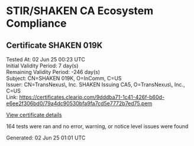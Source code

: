 # STIR/SHAKEN CA Ecosystem Compliance

## Certificate SHAKEN 019K

Tested At: 02 Jun 25 00:23 UTC\
Initial Validity Period: 7 day(s)\
Remaining Validity Period: -246 day(s)\
Subject: CN=SHAKEN 019K, O=InComm, C=US\
Issuer: CN=TransNexus\\, Inc. SHAKEN Issuing CA5, O=TransNexus\\, Inc., C=US\
Link: https://certificates.clearip.com/9dddba71-1c41-426f-b60d-e6ee2f306bd0/79a4dc90530bfa9fa7cd5e7772b7ed75.pem

[View certificate details](https://x509.io/?cert=MIICxjCCAmygAwIBAgIQXZ8%2BRUzUIst4gyb98IcV%2BDAKBggqhkjOPQQDAjBWMQswCQYDVQQGEwJVUzEZMBcGA1UEChMQVHJhbnNOZXh1cywgSW5jLjEsMCoGA1UEAxMjVHJhbnNOZXh1cywgSW5jLiBTSEFLRU4gSXNzdWluZyBDQTUwHhcNMjQwOTIxMjAwOTI4WhcNMjQwOTI4MjAwOTI3WjA0MQswCQYDVQQGEwJVUzEPMA0GA1UEChMGSW5Db21tMRQwEgYDVQQDEwtTSEFLRU4gMDE5SzBZMBMGByqGSM49AgEGCCqGSM49AwEHA0IABJE4a2uC90uwW%2FzYdxqeRfKQy06cRwuHFzy%2BJ7%2FjuxO7JhIwVOwtZBjZjmI3SfHH7JCmTdM%2FYu1UO%2BM14HNm8yOjggE8MIIBODAMBgNVHRMBAf8EAjAAMA4GA1UdDwEB%2FwQEAwIHgDAdBgNVHQ4EFgQUxxBA7Ryf730ihdXSb3bWySE4h9gwHwYDVR0jBBgwFoAU2gCzh%2FiCP7%2B6IqJkY7X2L8yOdcowFwYDVR0gBBAwDjAMBgpghkgBhv8JAQEEMIGmBgNVHR8EgZ4wgZswgZigOqA4hjZodHRwczovL2F1dGhlbnRpY2F0ZS1hcGkuaWNvbmVjdGl2LmNvbS9kb3dubG9hZC92MS9jcmyiWqRYMFYxFDASBgNVBAcMC0JyaWRnZXdhdGVyMQswCQYDVQQIDAJOSjETMBEGA1UEAwwKU1RJLVBBIENSTDELMAkGA1UEBhMCVVMxDzANBgNVBAoMBlNUSS1QQTAWBggrBgEFBQcBGgQKMAigBhYEMDE5SzAKBggqhkjOPQQDAgNIADBFAiEAh1CVh60a6RpT03OIsf29X46jAJJ5NYKHy72n%2FJcn11MCIAbXLcnGwHg4geF56nmNWKys%2F8h1R87qnbxlbVIWXyg0)

164 tests were ran and no error, warning, or notice level issues were found


Generated: 02 Jun 25 01:01 UTC